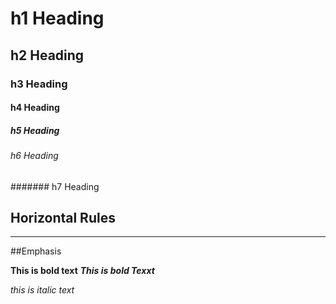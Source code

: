 # h1 Heading
## h2 Heading
### h3 Heading
#### h4 Heading
##### h5 Heading
###### h6 Heading
####### h7 Heading

## Horizontal Rules

----

##Emphasis

**This is bold text**
___This is bold Texxt___

*this is italic text*
